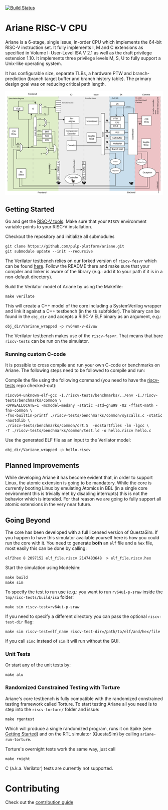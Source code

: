 [![Build Status](https://travis-ci.org/pulp-platform/ariane.svg?branch=master)](https://travis-ci.org/pulp-platform/ariane)

# Ariane RISC-V CPU

Ariane is a 6-stage, single issue, in-order CPU which implements the 64-bit RISC-V instruction set. It fully implements I, M and C extensions as specified in Volume I: User-Level ISA V 2.1 as well as the draft privilege extension 1.10. It implements three privilege levels M, S, U to fully support a Unix-like operating system.

It has configurable size, separate TLBs, a hardware PTW and branch-prediction (branch target buffer and branch history table). The primary design goal was on reducing critical path length.

![](docs/img/ariane_overview.png)

## Getting Started


Go and get the [RISC-V tools](https://github.com/riscv/riscv-tools). Make sure that your `RISCV` environment variable points to your RISC-V installation.

Checkout the repository and initialize all submodules
```
git clone https://github.com/pulp-platform/ariane.git
git submodule update --init --recursive
```

The Verilator testbench relies on our forked version of `riscv-fesvr` which can be found [here](https://github.com/riscv/riscv-fesvr). Follow the README there and make sure that your compiler and linker is aware of the library (e.g.: add it to your path if it is in a non-default directory).

Build the Verilator model of Ariane by using the Makefile:
```
make verilate
```

This will create a C++ model of the core including a SystemVerilog wrapper and link it against a C++ testbench (in the `tb` subfolder). The binary can be found in the `obj_dir` and accepts a RISC-V ELF binary as an argument, e.g.:

```
obj_dir/Variane_wrapped -p rv64um-v-divuw
```

The Verilator testbench makes use of the `riscv-fesvr`. That means that bare `riscv-tests` can be run on the simulator.

### Running custom C-code

It is possible to cross compile and run your own C-code or benchmarks on Ariane. The following steps need to be followed to compile and run:

Compile the file using the following command (you need to have the [riscv-tests](https://github.com/riscv/riscv-tests) repo checked-out):

```
riscv64-unknown-elf-gcc -I./riscv-tests/benchmarks/../env -I./riscv-tests/benchmarks/common \
-DPREALLOCATE=1 -mcmodel=medany -static -std=gnu99 -O2 -ffast-math -fno-common \
-fno-builtin-printf ./riscv-tests/benchmarks/common/syscalls.c -static -nostdlib \
./riscv-tests/benchmarks/common/crt.S  -nostartfiles -lm -lgcc \
-T ./riscv-tests/benchmarks/common/test.ld -o hello.riscv hello.c
```

Use the generated ELF file as an input to the Verilator model:

```
obj_dir/Variane_wrapped -p hello.riscv
```

## Planned Improvements

While developing Ariane it has become evident that, in order to support Linux, the atomic extension is going to be mandatory. While the core is currently booting Linux by emulating Atomics in BBL (in a single core environment this is trivially met by disabling interrupts) this is not the behavior which is intended. For that reason we are going to fully support all atomic extensions in the very near future.

## Going Beyond

The core has been developed with a full licensed version of QuestaSim. If you happen to have this simulator available yourself here is how you could run the core with it. You need to generate **both** an `elf` file and a `hex` file, most easily this can be done by calling:

```
elf2hex 8 2097152 elf_file.riscv 2147483648  > elf_file.riscv.hex
```

Start the simulation using Modelsim:
```
make build
make sim
```
To specify the test to run use (e.g.: you want to run `rv64ui-p-sraw` inside the `tmp/risc-tests/build/isa` folder:
```
make sim riscv-test=rv64ui-p-sraw
```
If you need to specify a different directory you can pass the optional `riscv-test-dir` flag:
```
make sim riscv-test=elf_name riscv-test-dir=/path/to/elf/and/hex/file
```
If you call `simc` instead of `sim` it will run without the GUI.

### Unit Tests

Or start any of the unit tests by:
```
make alu
```

### Randomized Constrained Testing with Torture

Ariane's core testbench is fully compatible with the randomized constrained testing framework called Torture. To start testing Ariane all you need is to step into the `riscv-torture/` folder and issue:
```
make rgentest
```
Which will produce a single randomized program, runs it on Spike (see [Getting Started](#getting_started)) and on the RTL simulator (QuestaSim) by calling `ariane-run-torture`.

Torture's overnight tests work the same way, just call
```
make rnight
```
C (a.k.a. Verilator) tests are currently not supported.

# Contributing

Check out the [contribution guide](CONTRIBUTING.md)

